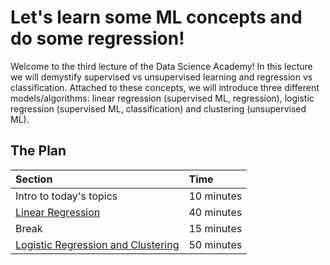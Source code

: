 # Let's learn some ML concepts and do some regression!

Welcome to the third lecture of the Data Science Academy! In this lecture we will demystify supervised vs unsupervised
learning and regression vs classification. Attached to these concepts, we will introduce three different
models/algorithms: linear regression (supervised ML, regression), logistic regression (supervised ML, classification)
and clustering (unsupervised ML).

## The Plan

| Section                                                                       | Time       |
|:------------------------------------------------------------------------------|:-----------|
| Intro to today's topics                                                       | 10 minutes |
| [Linear Regression](supervised_unsupervised_learning.ipynb)                   | 40 minutes |
| Break                                                                         | 15 minutes |
| [Logistic Regression and Clustering](supervised_unsupervised_learning.ipynb)  | 50 minutes |